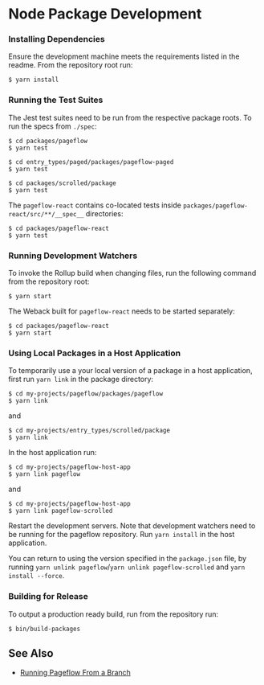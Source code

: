 # Node Package Development

### Installing Dependencies

Ensure the development machine meets the requirements listed in the
readme. From the repository root run:

    $ yarn install

### Running the Test Suites

The Jest test suites need to be run from the respective package
roots. To run the specs from `./spec`:

    $ cd packages/pageflow
    $ yarn test

    $ cd entry_types/paged/packages/pageflow-paged
    $ yarn test

    $ cd packages/scrolled/package
    $ yarn test

The `pageflow-react` contains co-located tests inside
`packages/pageflow-react/src/**/__spec__` directories:

    $ cd packages/pageflow-react
    $ yarn test

### Running Development Watchers

To invoke the Rollup build when changing files, run the following
command from the repository root:

    $ yarn start

The Weback built for `pageflow-react` needs to be started separately:

    $ cd packages/pageflow-react
    $ yarn start

### Using Local Packages in a Host Application

To temporarily use a your local version of a package in a host
application, first run `yarn link` in the package directory:

    $ cd my-projects/pageflow/packages/pageflow
    $ yarn link

and

    $ cd my-projects/entry_types/scrolled/package
    $ yarn link

In the host application run:

    $ cd my-projects/pageflow-host-app
    $ yarn link pageflow

and

    $ cd my-projects/pageflow-host-app
    $ yarn link pageflow-scrolled

Restart the development servers. Note that development watchers need
to be running for the pageflow repository. Run `yarn install` in the
host application.

You can return to using the version specified in the `package.json`
file, by running `yarn unlink pageflow`/`yarn unlink
pageflow-scrolled` and `yarn install --force`.

### Building for Release

To output a production ready build, run from the repository run:

    $ bin/build-packages

## See Also

* [Running Pageflow From a Branch](running_pageflow_from_a_branch.md)
